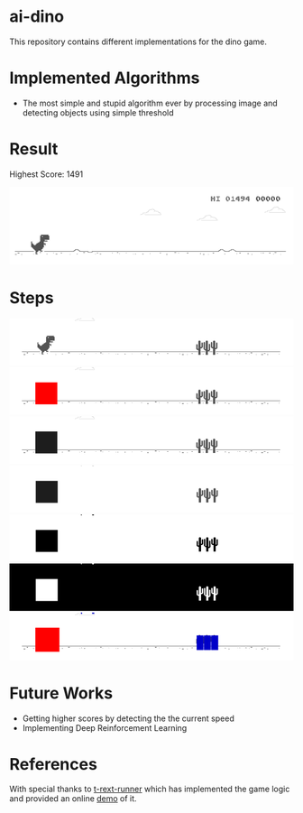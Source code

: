 # ai-dino
This repository contains different implementations for the dino game.

# Implemented Algorithms
- The most simple and stupid algorithm ever by processing image and detecting objects using simple threshold


# Result
Highest Score: 1491

![Dino Gif](_doc/dino.gif)

# Steps
![Image 1](_doc/75-image1.png)
![Image 2](_doc/75-image2.png)
![Image 3](_doc/75-image3.png)
![Image 4](_doc/75-image4.png)
![Image 5](_doc/75-image5.png)
![Image 6](_doc/75-image6.png)
![Image 7](_doc/75-image7.png)

# Future Works
- Getting higher scores by detecting the the current speed
- Implementing Deep Reinforcement Learning

# References
With special thanks to [t-rext-runner](https://github.com/wayou/t-rex-runner) which has implemented the game logic and provided an online [demo](http://wayou.github.io/t-rex-runner) of it.
